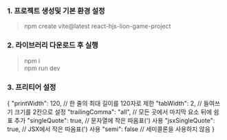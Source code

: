 ### 1. 프로젝트 생성및 기본 환경 설정

> npm create vite@latest react-hjs-lion-game-project

### 2. 라이브러리 다운로드 후 실행

> npm i<br>
> npm run dev

### 3. 프리티어 설정

{
"printWidth": 120, // 한 줄의 최대 길이를 120자로 제한
"tabWidth": 2, // 들여쓰기 크기를 2칸으로 설정
"trailingComma": "all", // 모든 곳에서 마지막 요소 뒤에 쉼표 추가
"singleQuote": true, // 문자열에 작은 따옴표(') 사용
"jsxSingleQuote": true, // JSX에서 작은 따옴표(') 사용
"semi": false // 세미콜론을 사용하지 않음
}
